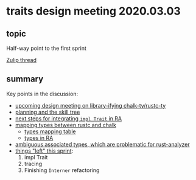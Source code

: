 # traits design meeting 2020.03.03

## topic

Half-way point to the first sprint

[Zulip thread](https://rust-lang.zulipchat.com/#narrow/stream/144729-wg-traits/topic/design.20meeting.202020.2E03.2E03/near/189633304)

## summary

Key points in the discussion:
* [upcoming design meeting on library-ifying chalk-ty/rustc-ty](https://rust-lang.zulipchat.com/#narrow/stream/144729-wg-traits/topic/design.20meeting.202020.2E03.2E03/near/189633985)
* [planning and the skill tree](https://rust-lang.zulipchat.com/#narrow/stream/144729-wg-traits/topic/design.20meeting.202020.2E03.2E03/near/189635407)
* [next steps for integrating `impl Trait` in RA](https://rust-lang.zulipchat.com/#narrow/stream/144729-wg-traits/topic/design.20meeting.202020.2E03.2E03/near/189636191)
* [mapping types between rustc and chalk](https://rust-lang.zulipchat.com/#narrow/stream/144729-wg-traits/topic/design.20meeting.202020.2E03.2E03/near/189636724)
    - [types mapping table](https://rust-lang.github.io/chalk/book/types/rust_types.html#mapping-to-rustc-types)
    - [types in RA](https://github.com/rust-analyzer/rust-analyzer/blob/5abc45982b5558d4c5f8753cb531a4a0858faa0f/crates/ra_hir_ty/src/lib.rs#L71-L145)
* [ambiguous associated types, which are problematic for rust-analyzer](https://rust-lang.zulipchat.com/#narrow/stream/144729-wg-traits/topic/design.20meeting.202020.2E03.2E03/near/189637861)
* [things "left" this sprint](https://rust-lang.zulipchat.com/#narrow/stream/144729-wg-traits/topic/design.20meeting.202020.2E03.2E03/near/189639234):
    1. impl Trait
    2. tracing
    3. Finishing `Interner` refactoring
